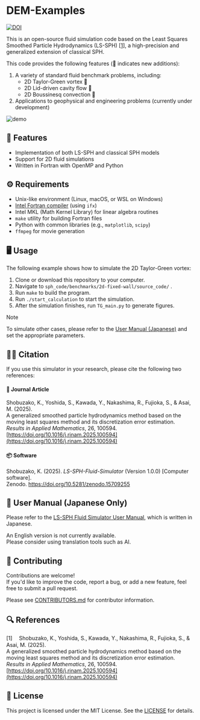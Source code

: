 # DEM-Examples

[![DOI](https://zenodo.org/badge/DOI/10.5281/zenodo.15709255.svg)](https://doi.org/10.5281/zenodo.15709255)

This is an open-source fluid simulation code based on the Least Squares Smoothed Particle Hydrodynamics (LS-SPH) [[1](#ref1)], a high-precision and generalized extension of classical SPH.

This code provides the following features (📣 indicates new additions):
1. A variety of standard fluid benchmark problems, including:
   - 2D Taylor-Green vortex 📣
   - 2D Lid-driven cavity flow 📣
   - 2D Boussinesq convection 📣
2. Applications to geophysical and engineering problems (currently under development)

![demo](./demo_CF_TG.png)

## 🎯 Features

- Implementation of both LS-SPH and classical SPH models
- Support for 2D fluid simulations
- Written in Fortran with OpenMP and Python

## ⚙️ Requirements

- Unix-like environment (Linux, macOS, or WSL on Windows)
- [Intel Fortran compiler](https://www.intel.com/content/www/us/en/developer/tools/oneapi/fortran-compiler.html#gs.n7d5f5) (using `ifx`)
- Intel MKL (Math Kernel Library) for linear algebra routines
- `make` utility for building Fortran files
- Python with common libraries (e.g., `matplotlib`, `scipy`)
- `ffmpeg` for movie generation

## 🖥️ Usage

The following example shows how to simulate the 2D Taylor-Green vortex:

1. Clone or download this repository to your computer.
2. Navigate to `sph_code/benchmarks/2d-fixed-wall/source_code/` .
3. Run `make` to build the program.
4. Run `./start_calculation` to start the simulation.
5. After the simulation finishes, run `TG_main.py` to generate figures.


> [!NOTE]
> To simulate other cases, please refer to the [User Manual (Japanese)](./manual.pdf) and set the appropriate parameters.

## 🧑‍💻 Citation

If you use this simulator in your research, please cite the following two references:

#### 📄 Journal Article  
Shobuzako, K., Yoshida, S., Kawada, Y., Nakashima, R., Fujioka, S., & Asai, M. (2025).  
A generalized smoothed particle hydrodynamics method based on the moving least squares method and its discretization error estimation.  
*Results in Applied Mathematics*, 26, 100594. [https://doi.org/10.1016/j.rinam.2025.100594](https://doi.org/10.1016/j.rinam.2025.100594)

#### 📦 Software  
Shobuzako, K. (2025). *LS-SPH-Fluid-Simulator* (Version 1.0.0) [Computer software].  
Zenodo. https://doi.org/10.5281/zenodo.15709255


## 📖 User Manual (Japanese Only)

Please refer to the [LS-SPH Fluid Simulator User Manual](./manual.pdf), which is written in Japanese.  

An English version is not currently available.  
Please consider using translation tools such as AI.

## 🤝 Contributing
Contributions are welcome!  
If you'd like to improve the code, report a bug, or add a new feature, feel free to submit a pull request.

Please see [CONTRIBUTORS.md](./CONTRIBUTORS.md) for contributor information.

## 🔍 References
<a id="ref1">[1]</a>　
Shobuzako, K., Yoshida, S., Kawada, Y., Nakashima, R., Fujioka, S., & Asai, M. (2025).  
A generalized smoothed particle hydrodynamics method based on the moving least squares method and its discretization error estimation.  
*Results in Applied Mathematics*, 26, 100594. [https://doi.org/10.1016/j.rinam.2025.100594](https://doi.org/10.1016/j.rinam.2025.100594)



## 🪪 License

This project is licensed under the MIT License. See the [LICENSE](./LICENSE) for details.
